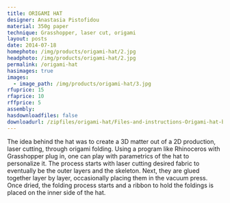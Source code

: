 ```yaml
---
title: ORIGAMI HAT
designer: Anastasia Pistofidou
material: 350g paper
technique: Grasshopper, laser cut, origami
layout: posts
date: 2014-07-18
homephoto: /img/products/origami-hat/2.jpg
headphoto: /img/products/origami-hat/2.jpg
permalink: /origami-hat
hasimages: true
images:  
  - image_path: /img/products/origami-hat/3.jpg
rfuprice: 15
rfaprice: 10
rffprice: 5
assembly: 
hasdownloadfiles: false
downloadurl: /zipfiles/origami-hat/Files-and-instructions-Origami-hat-by-Anastasia-pistofidou-3dm.zip
---
```


The idea behind the hat was to create a 3D matter out of a 2D production, laser cutting, through origami folding. Using a program like Rhinoceros with Grasshopper plug in, one can play with parametrics of the hat to personalize it. The process starts with laser cutting desired fabric to eventually be the outer layers and the skeleton. Next, they are glued together layer by layer, occasionally placing them in the vacuum press. Once dried, the folding process starts and a ribbon to hold the foldings is placed on the inner side of the hat.